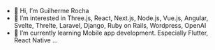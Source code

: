 - 👋 Hi, I’m Guilherme Rocha
- 👀 I’m interested in Three.js, React, Next.js, Node.js, Vue.js, Angular, Svelte, Threlte, Laravel, Django, Ruby on Rails, Wordpress, OpenAI
- 🌱 I’m currently learning Mobile app development. Especially Flutter, React Native ...
  
